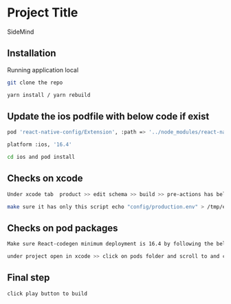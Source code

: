 
# Project Title

SideMind


## Installation

Running application local

```bash
git clone the repo
```

```bash
yarn install / yarn rebuild
```





    
## Update the ios podfile with below code if exist


```bash
pod 'react-native-config/Extension', :path => '../node_modules/react-native-config'
```

```bash
platform :ios, '16.4' 
```

```bash
cd ios and pod install
```

## Checks on xcode

```bash
Under xcode tab  product >> edit schema >> build >> pre-actions has below code with schema name of SideMind
```


```bash
make sure it has only this script echo "config/production.env" > /tmp/envfile
```


## Checks on pod packages

```bash
Make sure React-codegen minimum deployment is 16.4 by following the below instruction
```


```bash
under project open in xcode >> click on pods folder and scroll to and click React-codegen pods then click on general setting and set the minimum deployment to 16.4
```

## Final step

```bash
click play button to build
```





